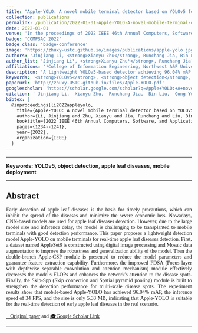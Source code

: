 ```yaml
---
title: "Apple-YOLO: A novel mobile terminal detector based on YOLOv5 for early apple leaf diseases"
collection: publications
permalink: /publication/2022-01-01-Apple-YOLO-A-novel-mobile-terminal-detector-based-on-YOLOv5-for-early-apple-leaf-diseases
date: 2022-01-01
venue: 'In the proceedings of 2022 IEEE 46th Annual Computers, Software, and Applications Conference (COMPSAC)'
badge: 'COMPSAC 2022'
badge_class: 'badge-conference'
image: 'https://zhuxy-ustc.github.io/images/publications/apple-yolo.jpg'
authors: 'Jinjiang Li, <strong>Xianyu Zhu</strong>, Runchang Jia, Bin Liu, Cong Yu'
author_list: 'Jinjiang Li¹, <strong>Xianyu Zhu¹</strong>, Runchang Jia¹, Bin Liu¹, Cong Yu¹'
affiliations: '¹College of Information Engineering, Northwest A&F University, Yangling, China'
description: 'A lightweight YOLOv5-based detector achieving 96.04% mAP with only 5.33MB size for real-time apple leaf disease detection on mobile devices.'
keywords: '<strong>YOLOv5</strong>, <strong>object detection</strong>, <strong>apple leaf diseases</strong>, <strong>mobile deployment</strong>'
paperurl: 'http://zhuxy-USTC.github.io/files/Apple-YOLO.pdf'
googlescholar: 'https://scholar.google.com/scholar?q=Apple+YOLO:+A+novel+mobile+terminal+detector+based+on+YOLOv5+for+early+apple+leaf+diseases'
citation: ' Jinjiang Li,  Xianyu Zhu,  Runchang Jia,  Bin Liu,  Cong Yu, &quot;Apple-YOLO: A novel mobile terminal detector based on YOLOv5 for early apple leaf diseases.&quot; In the proceedings of 2022 IEEE 46th Annual Computers, Software, and Applications Conference (COMPSAC), 2022.'
bibtex: |
  @inproceedings{li2022appleyolo,
    title={Apple-YOLO: A novel mobile terminal detector based on YOLOv5 for early apple leaf diseases},
    author={Li, Jinjiang and Zhu, Xianyu and Jia, Runchang and Liu, Bin and Yu, Cong},
    booktitle={2022 IEEE 46th Annual Computers, Software, and Applications Conference (COMPSAC)},
    pages={1234--1241},
    year={2022},
    organization={IEEE}
  }
---
```



**************************************************************

**Keywords: YOLOv5, object detection, apple leaf diseases, mobile deployment**

--------

## Abstract

<div style="font-family: 'Times New Roman', Times, serif;">

<p style="text-align: justify;">
Early detection of apple leaf diseases is the basis for timely precautions, which can inhibit the spread of the diseases and minimize the severe economic loss. Nowadays, CNN-based models are used for apple leaf diseases detection. However, due to the large model size and inference delay, the model is challenging to be transplanted to mobile terminals with good detection performance. This paper proposes a lightweight detection model Apple-YOLO on mobile terminals for real-time apple leaf diseases detection. First, a dataset named AppleSet8 is constructed using digital image processing and Mosaic data augmentation to improve the robustness and generalization ability of the model. Then the double-branch Apple-CSP module is presented to reduce the model parameters and guarantee feature extraction capability. Furthermore, the improved FDSA (Focus layer with depthwise separable convolution and attention mechanism) module effectively decreases the model's FLOPs and enhances the network's attention to the disease spots. Finally, the Skip-Spp (Skip connection and Spatial pyramid pooling) module is built to strengthen the detection performance for multi-scale disease spots. The experiment results show that mobile-based Apple-YOLO has achieved 96.04% mAP, the inference speed of 34 FPS, and the size is only 5.33 MB, indicating that Apple-YOLO is suitable for the real-time detection of early apple leaf diseases in the real scenario.
<p>
<div>

<!-- [Original paper](http://zhuxy-USTC.github.io/files/Apple-YOLO.pdf) and [Google Scholar Link](https://scholar.google.com/scholar?q=Apple+YOLO:+A+novel+mobile+terminal+detector+based+on+YOLOv5+for+early+apple+leaf+diseases){:target="_blank"} -->

<a href="http://zhuxy-USTC.github.io/files/Apple-YOLO.pdf">📄Original paper</a> and <a href="https://scholar.google.com/scholar?q=Apple+YOLO:+A+novel+mobile+terminal+detector+based+on+YOLOv5+for+early+apple+leaf+diseases" target="_blank">🎓Google Scholar Link</a>


--------